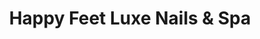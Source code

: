 ---
title: "Happy Feet Luxe Nails & Spa"
url: /schnecksville/happy-feet-luxe-nails-und-spa/
shop: Kosmetik
---